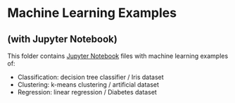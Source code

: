 # Machine Learning Examples
## (with Jupyter Notebook)

This folder contains [Jupyter Notebook](https://jupyter.org/) files with machine learning examples of:

* Classification: decision tree classifier / Iris dataset
* Clustering: k-means clustering / artificial dataset
* Regression: linear regression / Diabetes dataset